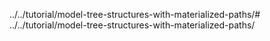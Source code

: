 ../../tutorial/model-tree-structures-with-materialized-paths/# ../../tutorial/model-tree-structures-with-materialized-paths/